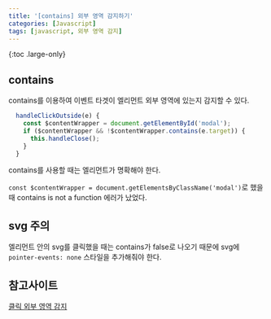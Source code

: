 ```yaml
---
title: '[contains] 외부 영역 감지하기'
categories: [Javascript]
tags: [javascript, 외부 영역 감지]
---
```


{:toc .large-only}

## contains

contains를 이용하여 이벤트 타겟이 엘리먼트 외부 영역에 있는지 감지할 수 있다.

```js
  handleClickOutside(e) {
    const $contentWrapper = document.getElementById('modal');
    if ($contentWrapper && !$contentWrapper.contains(e.target)) {
      this.handleClose();
    }
  }
```

contains를 사용할 때는 엘리먼트가 명확해야 한다.

`const $contentWrapper = document.getElementsByClassName('modal')`로 했을 때 contains is not a function 에러가 났었다.

## svg 주의

엘리먼트 안의 svg를 클릭했을 때는 contains가 false로 나오기 때문에 svg에 `pointer-events: none` 스타일을 추가해줘야 한다.

## 참고사이트

[클릭 외부 영역 감지](https://www.javaer101.com/ko/article/2655964.html)
